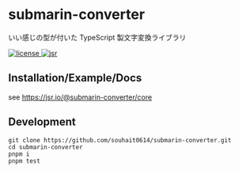# submarin-converter

いい感じの型が付いた TypeScript 製文字変換ライブラリ

<a href="/LICENSE" target="_blank">
  <img
    src="https://img.shields.io/github/license/souhait0614/submarin-converter?style=flat-square"
    alt="license"
  >
</a>
<a href="https://jsr.io/@submarin-converter/core" target="_blank">
  <img src="https://img.shields.io/jsr/v/@submarin-converter/core?style=flat-square" alt="jsr">
</a>

## Installation/Example/Docs

see <https://jsr.io/@submarin-converter/core>

## Development

```shell
git clone https://github.com/souhait0614/submarin-converter.git
cd submarin-converter
pnpm i
pnpm test
```
